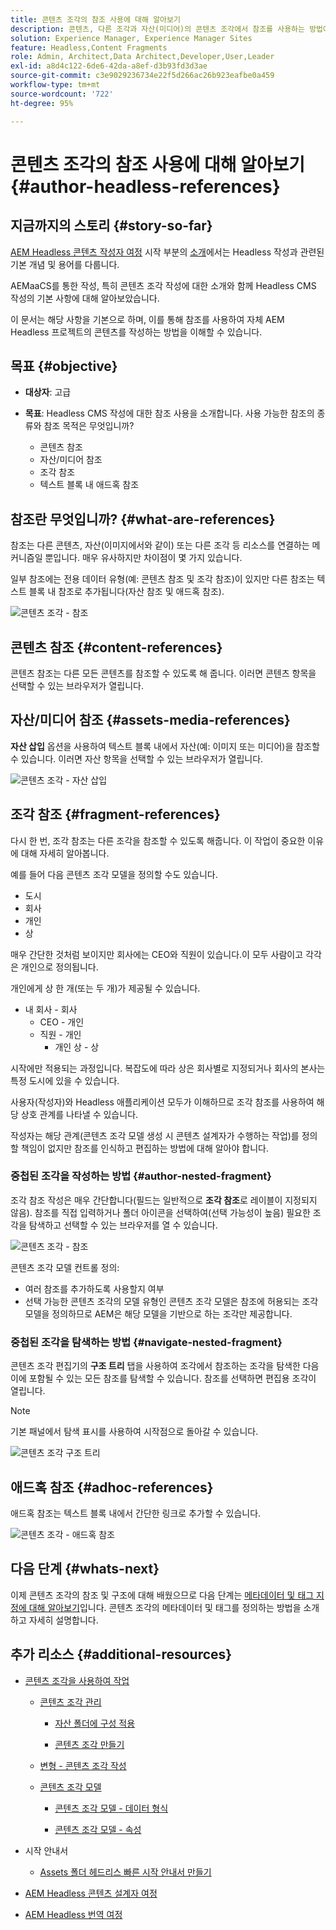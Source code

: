 ```yaml
---
title: 콘텐츠 조각의 참조 사용에 대해 알아보기
description: 콘텐츠, 다른 조각과 자산(미디어)의 콘텐츠 조각에서 참조를 사용하는 방법에 대해 알아봅니다. Headless CMS 작성에서 중첩된 조각의 필요성과 메커니즘을 소개합니다.
solution: Experience Manager, Experience Manager Sites
feature: Headless,Content Fragments
role: Admin, Architect,Data Architect,Developer,User,Leader
exl-id: a8d4c122-6de6-42da-a8ef-d3b93fd3d3ae
source-git-commit: c3e9029236734e22f5d266ac26b923eafbe0a459
workflow-type: tm+mt
source-wordcount: '722'
ht-degree: 95%

---
```


# 콘텐츠 조각의 참조 사용에 대해 알아보기 {#author-headless-references}

## 지금까지의 스토리 {#story-so-far}

[AEM Headless 콘텐츠 작성자 여정](overview.md) 시작 부분의 [소개](introduction.md)에서는 Headless 작성과 관련된 기본 개념 및 용어를 다룹니다.

AEMaaCS를 통한 작성, 특히 콘텐츠 조각 작성에 대한 소개와 함께 Headless CMS 작성의 기본 사항에 대해 알아보았습니다.

이 문서는 해당 사항을 기본으로 하며, 이를 통해 참조를 사용하여 자체 AEM Headless 프로젝트의 콘텐츠를 작성하는 방법을 이해할 수 있습니다.

## 목표 {#objective}

* **대상자**: 고급
* **목표**: Headless CMS 작성에 대한 참조 사용을 소개합니다. 사용 가능한 참조의 종류와 참조 목적은 무엇입니까?

   * 콘텐츠 참조
   * 자산/미디어 참조
   * 조각 참조
   * 텍스트 블록 내 애드혹 참조

## 참조란 무엇입니까? {#what-are-references}

참조는 다른 콘텐츠, 자산(이미지에서와 같이) 또는 다른 조각 등 리소스를 연결하는 메커니즘일 뿐입니다. 매우 유사하지만 차이점이 몇 가지 있습니다.

일부 참조에는 전용 데이터 유형(예: 콘텐츠 참조 및 조각 참조)이 있지만 다른 참조는 텍스트 블록 내 참조로 추가됩니다(자산 참조 및 애드혹 참조).

![콘텐츠 조각 - 참조](/help/journey-headless/author/assets/headless-journey-author-references-01.png)

## 콘텐츠 참조 {#content-references}

콘텐츠 참조는 다른 모든 콘텐츠를 참조할 수 있도록 해 줍니다. 이러면 콘텐츠 항목을 선택할 수 있는 브라우저가 열립니다.

## 자산/미디어 참조 {#assets-media-references}

**자산 삽입** 옵션을 사용하여 텍스트 블록 내에서 자산(예: 이미지 또는 미디어)을 참조할 수 있습니다. 이러면 자산 항목을 선택할 수 있는 브라우저가 열립니다.

![콘텐츠 조각 - 자산 삽입](/help/journey-headless/author/assets/headless-journey-author-references-02.png)

## 조각 참조 {#fragment-references}

다시 한 번, 조각 참조는 다른 조각을 참조할 수 있도록 해줍니다. 이 작업이 중요한 이유에 대해 자세히 알아봅니다.

예를 들어 다음 콘텐츠 조각 모델을 정의할 수도 있습니다.

* 도시
* 회사
* 개인
* 상

매우 간단한 것처럼 보이지만 회사에는 CEO와 직원이 있습니다.이 모두 사람이고 각각은 개인으로 정의됩니다.

개인에게 상 한 개(또는 두 개)가 제공될 수 있습니다.

* 내 회사 - 회사
   * CEO - 개인
   * 직원 - 개인
      * 개인 상 - 상

시작에만 적용되는 과정입니다. 복잡도에 따라 상은 회사별로 지정되거나 회사의 본사는 특정 도시에 있을 수 있습니다.

사용자(작성자)와 Headless 애플리케이션 모두가 이해하므로 조각 참조를 사용하여 해당 상호 관계를 나타낼 수 있습니다.

작성자는 해당 관계(콘텐츠 조각 모델 생성 시 콘텐츠 설계자가 수행하는 작업)를 정의할 책임이 없지만 참조를 인식하고 편집하는 방법에 대해 알아야 합니다.

### 중첩된 조각을 작성하는 방법 {#author-nested-fragment}

조각 참조 작성은 매우 간단합니다(필드는 일반적으로 **조각 참조**&#x200B;로 레이블이 지정되지 않음). 참조를 직접 입력하거나 폴더 아이콘을 선택하여(선택 가능성이 높음) 필요한 조각을 탐색하고 선택할 수 있는 브라우저를 열 수 있습니다.

![콘텐츠 조각 - 참조](/help/journey-headless/author/assets/headless-journey-author-references-03.png)

콘텐츠 조각 모델 컨트롤 정의:

* 여러 참조를 추가하도록 사용할지 여부
* 선택 가능한 콘텐츠 조각의 모델 유형인 콘텐츠 조각 모델은 참조에 허용되는 조각 모델을 정의하므로 AEM은 해당 모델을 기반으로 하는 조각만 제공합니다.

### 중첩된 조각을 탐색하는 방법 {#navigate-nested-fragment}

콘텐츠 조각 편집기의 **구조 트리** 탭을 사용하여 조각에서 참조하는 조각을 탐색한 다음 이에 포함될 수 있는 모든 참조를 탐색할 수 있습니다. 참조를 선택하면 편집용 조각이 열립니다.

>[!NOTE]
>
>기본 패널에서 탐색 표시를 사용하여 시작점으로 돌아갈 수 있습니다.

![콘텐츠 조각 구조 트리](/help/assets/content-fragments/assets/cfm-structuretree-02.png)

## 애드혹 참조 {#adhoc-references}

애드혹 참조는 텍스트 블록 내에서 간단한 링크로 추가할 수 있습니다.

![콘텐츠 조각 - 애드혹 참조](/help/journey-headless/author/assets/headless-journey-author-references-04.png)

## 다음 단계 {#whats-next}

이제 콘텐츠 조각의 참조 및 구조에 대해 배웠으므로 다음 단계는 [메타데이터 및 태그 지정에 대해 알아보기](metadata-tagging.md)입니다. 콘텐츠 조각의 메타데이터 및 태그를 정의하는 방법을 소개하고 자세히 설명합니다.

## 추가 리소스 {#additional-resources}

* [콘텐츠 조각을 사용하여 작업](/help/assets/content-fragments/content-fragments.md)

   * [콘텐츠 조각 관리](/help/assets/content-fragments/content-fragments-managing.md)

      * [자산 폴더에 구성 적용](/help/assets/content-fragments/content-fragments-configuration-browser.md#apply-the-configuration-to-your-assets-folder)

      * [콘텐츠 조각 만들기](/help/assets/content-fragments/content-fragments-managing.md#creating-a-content-fragment)

   * [변형 - 콘텐츠 조각 작성](/help/assets/content-fragments/content-fragments-variations.md)

   * [콘텐츠 조각 모델](/help/assets/content-fragments/content-fragments-models.md)

      * [콘텐츠 조각 모델 - 데이터 형식](/help/assets/content-fragments/content-fragments-models.md#data-types)

      * [콘텐츠 조각 모델 - 속성](/help/assets/content-fragments/content-fragments-models.md#properties)

* 시작 안내서
   * [Assets 폴더 헤드리스 빠른 시작 안내서 만들기](/help/sites-developing/headless/getting-started/create-assets-folder.md)

* [AEM Headless 콘텐츠 설계자 여정](/help/journey-headless/architect/overview.md)

* [AEM Headless 번역 여정](/help/journey-headless/translation/overview.md)
